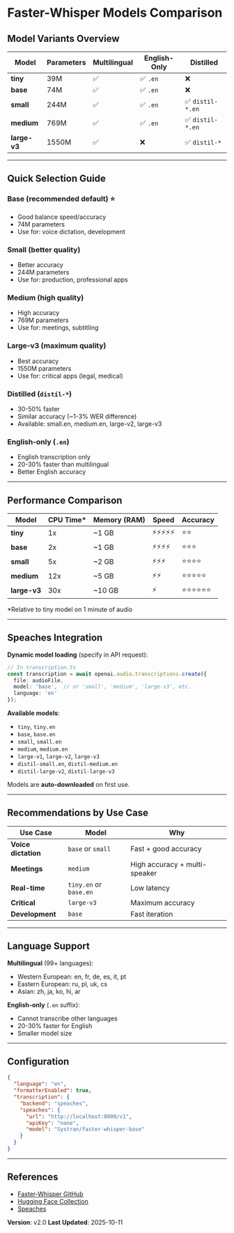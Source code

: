 # Faster-Whisper Models Comparison

## Model Variants Overview

| Model | Parameters | Multilingual | English-Only | Distilled |
|-------|------------|--------------|--------------|-----------|
| **tiny** | 39M | ✅ | ✅ `.en` | ❌ |
| **base** | 74M | ✅ | ✅ `.en` | ❌ |
| **small** | 244M | ✅ | ✅ `.en` | ✅ `distil-*.en` |
| **medium** | 769M | ✅ | ✅ `.en` | ✅ `distil-*.en` |
| **large-v3** | 1550M | ✅ | ❌ | ✅ `distil-*` |

---

## Quick Selection Guide

### **Base** (recommended default) ⭐
- Good balance speed/accuracy
- 74M parameters
- Use for: voice dictation, development

### **Small** (better quality)
- Better accuracy
- 244M parameters
- Use for: production, professional apps

### **Medium** (high quality)
- High accuracy
- 769M parameters
- Use for: meetings, subtitling

### **Large-v3** (maximum quality)
- Best accuracy
- 1550M parameters
- Use for: critical apps (legal, medical)

### **Distilled** (`distil-*`)
- 30-50% faster
- Similar accuracy (~1-3% WER difference)
- Available: small.en, medium.en, large-v2, large-v3

### **English-only** (`.en`)
- English transcription only
- 20-30% faster than multilingual
- Better English accuracy

---

## Performance Comparison

| Model | CPU Time* | Memory (RAM) | Speed | Accuracy |
|-------|-----------|--------------|-------|----------|
| **tiny** | 1x | ~1 GB | ⚡⚡⚡⚡⚡ | ⭐⭐ |
| **base** | 2x | ~1 GB | ⚡⚡⚡⚡ | ⭐⭐⭐ |
| **small** | 5x | ~2 GB | ⚡⚡⚡ | ⭐⭐⭐⭐ |
| **medium** | 12x | ~5 GB | ⚡⚡ | ⭐⭐⭐⭐⭐ |
| **large-v3** | 30x | ~10 GB | ⚡ | ⭐⭐⭐⭐⭐⭐ |

*Relative to tiny model on 1 minute of audio

---

## Speaches Integration

**Dynamic model loading** (specify in API request):

```typescript
// In transcription.ts
const transcription = await openai.audio.transcriptions.create({
  file: audioFile,
  model: 'base',  // or 'small', 'medium', 'large-v3', etc.
  language: 'en'
});
```

**Available models**:
- `tiny`, `tiny.en`
- `base`, `base.en`
- `small`, `small.en`
- `medium`, `medium.en`
- `large-v1`, `large-v2`, `large-v3`
- `distil-small.en`, `distil-medium.en`
- `distil-large-v2`, `distil-large-v3`

Models are **auto-downloaded** on first use.

---

## Recommendations by Use Case

| Use Case | Model | Why |
|----------|-------|-----|
| **Voice dictation** | `base` or `small` | Fast + good accuracy |
| **Meetings** | `medium` | High accuracy + multi-speaker |
| **Real-time** | `tiny.en` or `base.en` | Low latency |
| **Critical** | `large-v3` | Maximum accuracy |
| **Development** | `base` | Fast iteration |

---

## Language Support

**Multilingual** (99+ languages):
- Western European: en, fr, de, es, it, pt
- Eastern European: ru, pl, uk, cs
- Asian: zh, ja, ko, hi, ar

**English-only** (`.en` suffix):
- Cannot transcribe other languages
- 20-30% faster for English
- Smaller model size

---

## Configuration

```json
{
  "language": "en",
  "formatterEnabled": true,
  "transcription": {
    "backend": "speaches",
    "speaches": {
      "url": "http://localhost:8000/v1",
      "apiKey": "none",
      "model": "Systran/faster-whisper-base"
    }
  }
}
```

---

## References

- [Faster-Whisper GitHub](https://github.com/SYSTRAN/faster-whisper)
- [Hugging Face Collection](https://huggingface.co/collections/Systran/faster-whisper-6867ecec0e757ee14896e2d3)
- [Speaches](https://github.com/speaches-ai/speaches)

**Version**: v2.0
**Last Updated**: 2025-10-11
